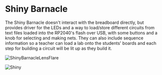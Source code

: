 # Shiny Barnacle


The Shiny Barnacle doesn't interact with the breadboard directly, but provides driver for the LEDs and a way to load/store different circuits from text files loaded into the RP2040's flash over USB, with some buttons and a knob for selecting and making nets. They can also include sequence information so a teacher can load a lab onto the students' boards and each step for building a circuit will be lit up as they build it. 

![ShinyBarnacleLensFlare](https://github.com/Architeuthis-Flux/Barnacle_Board/assets/20519442/3321f316-0caa-4db4-b224-ba2a4449d667)

![Shiny](https://github.com/Architeuthis-Flux/Barnacle_Board/assets/20519442/3a3ecad0-b7c6-463c-8619-812ffe8e0e72)

